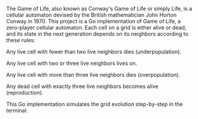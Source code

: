 The Game of Life, also known as Conway's Game of Life or simply Life, is a cellular automaton devised by the British mathematician John Horton Conway in 1970.
This project is a Go implementation of Game of Life, a zero-player cellular automaton.
Each cell on a grid is either alive or dead, and its state in the next generation depends on its neighbors according to these rules:

Any live cell with fewer than two live neighbors dies (underpopulation).

Any live cell with two or three live neighbors lives on.

Any live cell with more than three live neighbors dies (overpopulation).

Any dead cell with exactly three live neighbors becomes alive (reproduction).

This Go implementation simulates the grid evolution step-by-step in the terminal.